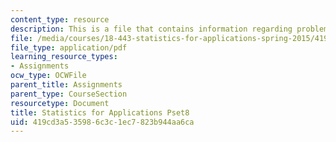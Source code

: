 ```yaml
---
content_type: resource
description: This is a file that contains information regarding problem set 8.
file: /media/courses/18-443-statistics-for-applications-spring-2015/419cd3a535986c3c1ec7823b944aa6ca_MIT18_443S15_Pset8.pdf
file_type: application/pdf
learning_resource_types:
- Assignments
ocw_type: OCWFile
parent_title: Assignments
parent_type: CourseSection
resourcetype: Document
title: Statistics for Applications Pset8
uid: 419cd3a5-3598-6c3c-1ec7-823b944aa6ca
---
```

